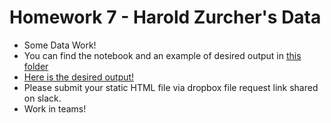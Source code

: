 # Homework 7 - Harold Zurcher's Data


* Some Data Work!
* You can find the notebook and an example of desired output in [this folder](https://github.com/floswald/NumericalMethods/tree/master/homework/homework7)
* [Here is the desired output!]()
* Please submit your static HTML file via dropbox file request link shared on slack.
* Work in teams!